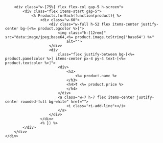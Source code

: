         <div class="w-[75%] flex flex-col gap-5 h-screen">
            <div class="flex items-start gap-5">
                <% Products.forEach(function(product){ %>
                    <div class="w-60">
                        <div class="w-full h-52 flex items-center justify-center bg-[<%= product.bgcolor %>]">
                            <img class="h-[12rem]" src="data:image/jpeg;base64,<%= product.image.toString('base64') %>"
                                alt="">
                        </div>
                        <div
                            class="flex justify-between bg-[<%= product.panelcolor %>] items-center px-4 py-4 text-[<%= product.textcolor %>]">
                            <div>
                                <h3>
                                    <%= product.name %>
                                </h3>
                                <h4>₹ <%= product.price %>
                                </h4>
                            </div>
                            <a class="w-7 h-7 flex items-center justify-center rounded-full bg-white" href="">
                                <i class="ri-add-line"></i>
                            </a>
                        </div>
                    </div>
                    <% }) %>
            </div>
        </div>
    </div>